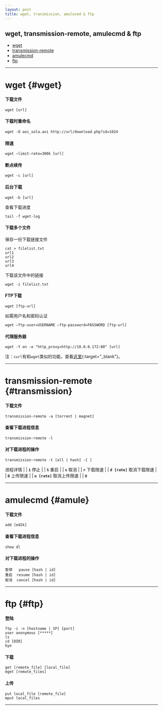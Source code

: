 ```yaml
---
layout: post
title: wget, transmission, amulecmd & ftp
---
```

## wget, transmission-remote, amulecmd & ftp

*   [wget](#wget) 
*   [transmission-remote](#transmission)
*   [amulecmd](#amule)
*   [ftp](#ftp)

***

# wget {#wget}

#### 下载文件

    wget [url]    

#### 下载时重命名

    wget -O aoi_sola.avi http://url/download.php?id=1024    

#### 限速

    wget –limit-rate=300k [url]    

#### 断点续传

    wget -c [url]    

#### 后台下载

    wget -b [url]

查看下载进度

    tail -f wget-log

#### 下载多个文件

保存一份下载链接文件

    cat > filelist.txt 
    url1
    url2
    url3
    url4

下载该文件中的链接

    wget -i filelist.txt

#### FTP下载

    wget [ftp-url]

如需用户名和密码认证

    wget –ftp-user=USERNAME –ftp-password=PASSWORD [ftp-url]
    
#### 代理服务器

    wget -Y on -e "http_proxy=http://10.0.0.172:80" [url]

注：`curl`有和`wget`类似的功能，查看[这里](http://about.uuspider.com/2015/07/25/curl.html){:target="_blank"}。

***

# transmission-remote {#transmission}

#### 下载文件

    transmission-remote -a [torrent | magnet]

#### 查看下载进程信息

    transmission-remote -l

#### 对下载进程的操作

    transmission-remote -t [all | hash] -[ ]

进程详情 | | **`i`**
停止 | | **`S`**
重启 | | **`s`**
取消 | | **`r`**
下载限速 | | **`d [rate]`**
取消下载限速 | | **`D`**
上传限速 | | **`u [rate]`**
取消上传限速 | | **`U`**

***

# amulecmd {#amule}

#### 下载文件

    add [ed2k]

#### 查看下载进程信息

    show dl

#### 对下载进程的操作

    暂停   pause [hash | id]  
    重启  resume [hash | id]  
    取消  cancel [hash | id]

***

# ftp {#ftp}

#### 登陆

    ftp -i -n [hostname | IP] [port]
    user anonymous [*****]
    ls
    cd [DIR]
    bye

#### 下载

    get [remote_file] [local_file]
    mget [remote_files]

#### 上传

    put local_file [remote_file]
    mput local_files

***